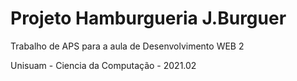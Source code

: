 # Projeto Hamburgueria J.Burguer
Trabalho de APS para a aula de Desenvolvimento WEB 2

Unisuam - Ciencia da Computação - 2021.02

